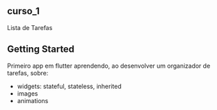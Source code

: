 ## curso_1

Lista de Tarefas

## Getting Started

Primeiro app em flutter aprendendo, ao desenvolver um organizador de tarefas, sobre:
- widgets: stateful, stateless, inherited
- images
- animations


